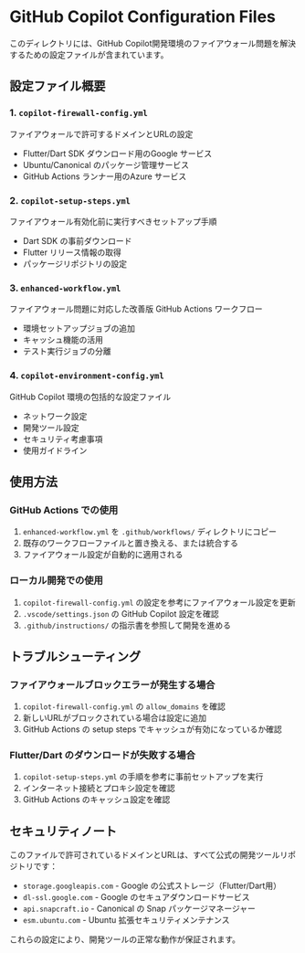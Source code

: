 # GitHub Copilot Configuration Files

このディレクトリには、GitHub Copilot開発環境のファイアウォール問題を解決するための設定ファイルが含まれています。

## 設定ファイル概要

### 1. `copilot-firewall-config.yml`
ファイアウォールで許可するドメインとURLの設定
- Flutter/Dart SDK ダウンロード用のGoogle サービス
- Ubuntu/Canonical のパッケージ管理サービス
- GitHub Actions ランナー用のAzure サービス

### 2. `copilot-setup-steps.yml`
ファイアウォール有効化前に実行すべきセットアップ手順
- Dart SDK の事前ダウンロード
- Flutter リリース情報の取得
- パッケージリポジトリの設定

### 3. `enhanced-workflow.yml`
ファイアウォール問題に対応した改善版 GitHub Actions ワークフロー
- 環境セットアップジョブの追加
- キャッシュ機能の活用
- テスト実行ジョブの分離

### 4. `copilot-environment-config.yml`
GitHub Copilot 環境の包括的な設定ファイル
- ネットワーク設定
- 開発ツール設定
- セキュリティ考慮事項
- 使用ガイドライン

## 使用方法

### GitHub Actions での使用
1. `enhanced-workflow.yml` を `.github/workflows/` ディレクトリにコピー
2. 既存のワークフローファイルと置き換える、または統合する
3. ファイアウォール設定が自動的に適用される

### ローカル開発での使用
1. `copilot-firewall-config.yml` の設定を参考にファイアウォール設定を更新
2. `.vscode/settings.json` の GitHub Copilot 設定を確認
3. `.github/instructions/` の指示書を参照して開発を進める

## トラブルシューティング

### ファイアウォールブロックエラーが発生する場合
1. `copilot-firewall-config.yml` の `allow_domains` を確認
2. 新しいURLがブロックされている場合は設定に追加
3. GitHub Actions の setup steps でキャッシュが有効になっているか確認

### Flutter/Dart のダウンロードが失敗する場合
1. `copilot-setup-steps.yml` の手順を参考に事前セットアップを実行
2. インターネット接続とプロキシ設定を確認
3. GitHub Actions のキャッシュ設定を確認

## セキュリティノート

このファイルで許可されているドメインとURLは、すべて公式の開発ツールリポジトリです：
- `storage.googleapis.com` - Google の公式ストレージ（Flutter/Dart用）
- `dl-ssl.google.com` - Google のセキュアダウンロードサービス
- `api.snapcraft.io` - Canonical の Snap パッケージマネージャー
- `esm.ubuntu.com` - Ubuntu 拡張セキュリティメンテナンス

これらの設定により、開発ツールの正常な動作が保証されます。